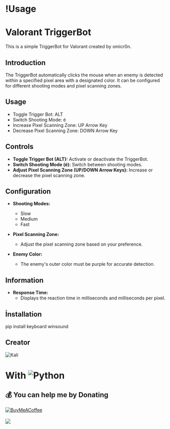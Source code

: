 # !Usage

# Valorant TriggerBot

This is a simple TriggerBot for Valorant created by omicr0n.

## Introduction

The TriggerBot automatically clicks the mouse when an enemy is detected within a specified pixel area with a designated color. It can be configured for different shooting modes and pixel scanning zones.

## Usage

- Toggle Trigger Bot: ALT
- Switch Shooting Mode: é
- Increase Pixel Scanning Zone: UP Arrow Key
- Decrease Pixel Scanning Zone: DOWN Arrow Key

## Controls

- **Toggle Trigger Bot (ALT):** Activate or deactivate the TriggerBot.
- **Switch Shooting Mode (é):** Switch between shooting modes.
- **Adjust Pixel Scanning Zone (UP/DOWN Arrow Keys):** Increase or decrease the pixel scanning zone.

## Configuration

- **Shooting Modes:**
  - Slow
  - Medium
  - Fast

- **Pixel Scanning Zone:**
  - Adjust the pixel scanning zone based on your preference.

- **Enemy Color:**
  - The enemy's outer color must be purple for accurate detection.

## Information

- **Response Time:**
  - Displays the reaction time in milliseconds and milliseconds per pixel.
 
## İnstallation

pip install keyboard winsound 

## Creator

![Kali](https://i.hizliresim.com/3qtmdu8.png)


# With ![Python](https://img.shields.io/badge/python-3670A0?style=for-the-badge&logo=python&logoColor=ffdd54)

  ## 💰 You can help me by Donating
  [![BuyMeACoffee](https://img.shields.io/badge/Buy%20Me%20a%20Coffee-ffdd00?style=for-the-badge&logo=buy-me-a-coffee&logoColor=black)](https://www.buymeacoffee.com/omicr0n) 
####
[![](https://visitcount.itsvg.in/api?id=omicr0nn&icon=3&color=0)](https://visitcount.itsvg.in)
